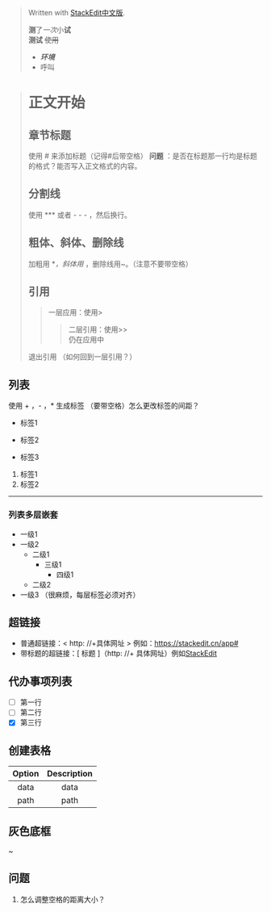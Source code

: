 


> Written with [StackEdit中文版](https://stackedit.cn/).
>
> **测**了*一次*小**试**  
> **测试** ~~使用~~  
> + ***环境***  
> + 呼叫

>  # 正文开始  
>   ## 章节标题  
>   使用 # 来添加标题（记得#后带空格）
>   **问题** ：是否在标题那一行均是标题的格式？能否写入正文格式的内容。  
>   
>  ## 分割线  
>  使用 *** 或者 - - - ，然后换行。
>  
>  ## 粗体、斜体、删除线  
>  加粗用 **，斜体用* ，删除线用~。（注意不要带空格）
>  
>  ## 引用  
>  >  一层应用：使用>
>  >>二层引用：使用>>  
>  仍在应用中 
> 
> 退出引用  （如何回到一层引用？）
> 

## 列表  
使用 + ，- ，* 生成标签 （要带空格）怎么更改标签的间距？
* 标签1  
+ 标签2  
- 标签3  

1. 标签1
2. 标签2

*** 
 
### 列表多层嵌套  
+ 一级1
+ 一级2  
  * 二级1  
    - 三级1  
      + 四级1  
   * 二级2 
+ 一级3  （很麻烦，每层标签必须对齐）

## 超链接 
* 普通超链接：< http: //+具体网址 >  例如：<https://stackedit.cn/app#>  
* 带标题的超链接：[ 标题 ]（http: //+ 具体网址）例如[StackEdit](https://stackedit.cn/app#)

## 代办事项列表  
 - [ ] 第一行  
 - [ ] 第二行
 - [x] 第三行 

## 创建表格
|Option | Description |
|:--:|:--:|
|data|data|
|path|path|

## 灰色底框  
~

## 问题
1. 怎么调整空格的距离大小？ $\qquad$
 

 

<!--stackedit_data:
eyJoaXN0b3J5IjpbLTEzMjQ4NTMwMjYsMTIxMjI5NDA4LC0xMT
cyMTE2MjAzLDE1NjE4NzkyNSwxMDc3NzEzMzk5LDEzOTY1NDU2
MzAsLTY1NDU0OTQ5NywyMDkwMjc2MzM3LDQ0MDkwNTYxOV19
-->